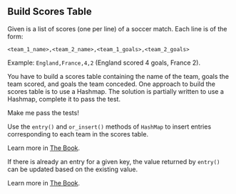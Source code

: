 ## Build Scores Table

Given is a list of scores (one per line) of a soccer match. Each line 
is of the form:
```
<team_1_name>,<team_2_name>,<team_1_goals>,<team_2_goals>
```

Example: `England,France,4,2` (England scored 4 goals, France 2).

You have to build a scores table containing the name of the team, goals
the team scored, and goals the team conceded. One approach to build
the scores table is to use a Hashmap. The solution is partially
written to use a Hashmap, complete it to pass the test.

Make me pass the tests!

<div class="hint">
Use the <code>entry()</code> and <code>or_insert()</code> methods of <code>HashMap</code> to insert entries corresponding to each team in the scores table.

Learn more in [The Book](https://doc.rust-lang.org/stable/book/ch08-03-hash-maps.html#only-inserting-a-value-if-the-key-has-no-value).
</div>


<div class="hint">
If there is already an entry for a given key, the value returned by <code>entry()</code> can be updated based on the existing value.

Learn more in [The Book](https://doc.rust-lang.org/book/ch08-03-hash-maps.html#updating-a-value-based-on-the-old-value).
</div>
